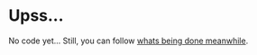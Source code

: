 # Upss...

No code yet... Still, you can follow [whats being done meanwhile](./how-progress-is-made.md).
